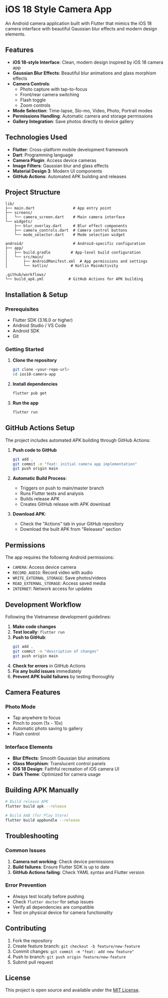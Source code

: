 # iOS 18 Style Camera App

An Android camera application built with Flutter that mimics the iOS 18 camera interface with beautiful Gaussian blur effects and modern design elements.

## Features

- **iOS 18-style Interface**: Clean, modern design inspired by iOS 18 camera app
- **Gaussian Blur Effects**: Beautiful blur animations and glass morphism effects
- **Camera Controls**: 
  - Photo capture with tap-to-focus
  - Front/rear camera switching
  - Flash toggle
  - Zoom controls
- **Mode Selection**: Time-lapse, Slo-mo, Video, Photo, Portrait modes
- **Permissions Handling**: Automatic camera and storage permissions
- **Gallery Integration**: Save photos directly to device gallery

## Technologies Used

- **Flutter**: Cross-platform mobile development framework
- **Dart**: Programming language
- **Camera Plugin**: Access device cameras
- **Image Filters**: Gaussian blur and glass effects
- **Material Design 3**: Modern UI components
- **GitHub Actions**: Automated APK building and releases

## Project Structure

```
lib/
├── main.dart                 # App entry point
├── screens/
│   └── camera_screen.dart    # Main camera interface
└── widgets/
    ├── blur_overlay.dart     # Blur effect components
    ├── camera_controls.dart  # Camera control buttons
    └── mode_selector.dart    # Mode selection widget

android/                      # Android-specific configuration
├── app/
│   ├── build.gradle         # App-level build configuration
│   └── src/main/
│       ├── AndroidManifest.xml  # App permissions and settings
│       └── kotlin/          # Kotlin MainActivity

.github/workflows/
└── build_apk.yml           # GitHub Actions for APK building
```

## Installation & Setup

### Prerequisites
- Flutter SDK (3.16.0 or higher)
- Android Studio / VS Code
- Android SDK
- Git

### Getting Started

1. **Clone the repository**
   ```bash
   git clone <your-repo-url>
   cd ios18-camera-app
   ```

2. **Install dependencies**
   ```bash
   flutter pub get
   ```

3. **Run the app**
   ```bash
   flutter run
   ```

## GitHub Actions Setup

The project includes automated APK building through GitHub Actions:

1. **Push code to GitHub**
   ```bash
   git add .
   git commit -m "feat: initial camera app implementation"
   git push origin main
   ```

2. **Automatic Build Process**:
   - Triggers on push to main/master branch
   - Runs Flutter tests and analysis
   - Builds release APK
   - Creates GitHub release with APK download

3. **Download APK**:
   - Check the "Actions" tab in your GitHub repository
   - Download the built APK from "Releases" section

## Permissions

The app requires the following Android permissions:
- `CAMERA`: Access device camera
- `RECORD_AUDIO`: Record video with audio
- `WRITE_EXTERNAL_STORAGE`: Save photos/videos
- `READ_EXTERNAL_STORAGE`: Access saved media
- `INTERNET`: Network access for updates

## Development Workflow

Following the Vietnamese development guidelines:

1. **Make code changes**
2. **Test locally**: `flutter run`
3. **Push to GitHub**: 
   ```bash
   git add .
   git commit -m "description of changes"
   git push origin main
   ```
4. **Check for errors** in GitHub Actions
5. **Fix any build issues** immediately
6. **Prevent APK build failures** by testing thoroughly

## Camera Features

### Photo Mode
- Tap anywhere to focus
- Pinch to zoom (1x - 10x)
- Automatic photo saving to gallery
- Flash control

### Interface Elements
- **Blur Effects**: Smooth Gaussian blur animations
- **Glass Morphism**: Translucent control panels
- **iOS 18 Design**: Faithful recreation of iOS camera UI
- **Dark Theme**: Optimized for camera usage

## Building APK Manually

```bash
# Build release APK
flutter build apk --release

# Build AAB (for Play Store)
flutter build appbundle --release
```

## Troubleshooting

### Common Issues
1. **Camera not working**: Check device permissions
2. **Build failures**: Ensure Flutter SDK is up to date
3. **GitHub Actions failing**: Check YAML syntax and Flutter version

### Error Prevention
- Always test locally before pushing
- Check `flutter doctor` for setup issues
- Verify all dependencies are compatible
- Test on physical device for camera functionality

## Contributing

1. Fork the repository
2. Create feature branch: `git checkout -b feature/new-feature`
3. Commit changes: `git commit -m "feat: add new feature"`
4. Push to branch: `git push origin feature/new-feature`
5. Submit pull request

## License

This project is open source and available under the [MIT License](LICENSE).